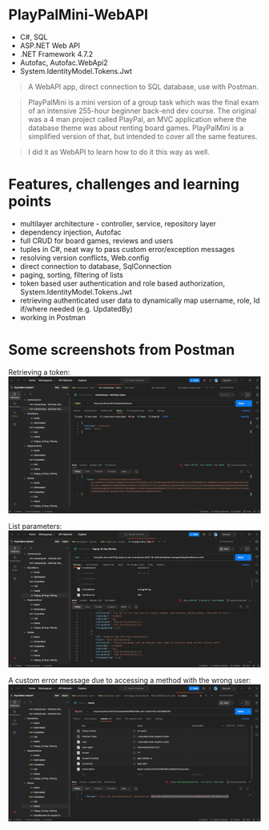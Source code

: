 # PlayPalMini-WebAPI
- C#, SQL
- ASP.NET Web API
- .NET Framework 4.7.2
- Autofac, Autofac.WebApi2
- System.IdentityModel.Tokens.Jwt

> A WebAPI app, direct connection to SQL database, use with Postman.

> PlayPalMini is a mini version of a group task which was the final exam of an intensive 255-hour beginner back-end dev course. The original was a 4 man project called PlayPal, an MVC application where the database theme was about renting board games. PlayPalMini is a simplified version of that, but intended to cover all the same features.

> I did it as WebAPI to learn how to do it this way as well.

# Features, challenges and learning points
- multilayer architecture - controller, service, repository layer
- dependency injection, Autofac
- full CRUD for board games, reviews and users
- tuples in C#, neat way to pass custom error/exception messages
- resolving version conflicts, Web.config
- direct connection to database, SqlConnection
- paging, sorting, filtering of lists
- token based user authentication and role based authorization, System.IdentityModel.Tokens.Jwt
- retrieving authenticated user data to dynamically map username, role, Id if/where needed (e.g. UpdatedBy)
- working in Postman

# Some screenshots from Postman
Retrieving a token:
![scr1](https://github.com/kovac031/PlayPalMini-WebAPI/blob/main/postman1.png)

List parameters:
![scr2](https://github.com/kovac031/PlayPalMini-WebAPI/blob/main/postman2.png)

A custom error message due to accessing a method with the wrong user:
![scr3](https://github.com/kovac031/PlayPalMini-WebAPI/blob/main/postman3.png)
